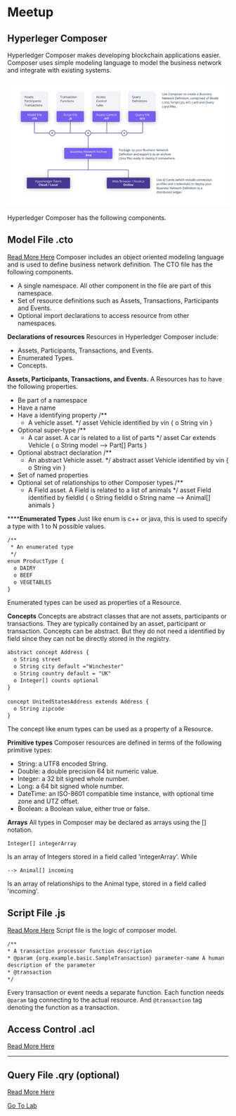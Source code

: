 # Meetup

## Hyperleger Composer

Hyperledger Composer makes developing blockchain applications easier. Composer uses simple modeling language to model the business network and integrate with existing systems. 

![Diagram of Hyperledger Composer](./asset/img/composer.png)


Hyperledger Composer has the following components. 

## Model File .cto

[Read More Here](https://hyperledger.github.io/composer/latest/reference/cto_language.html)
Composer includes an object oriented modeling language and is used to define business network definition.
The CTO file has the following components.

  - A single namespace. All other component in the file are part of this namespace.
  - Set of resource definitions such as Assets, Transactions, Participants and Events.
  - Optional import declarations to access resource from other namespaces.

**Declarations of resources**
Resources in Hyperledger Composer include:

  - Assets, Participants, Transactions, and Events.
  - Enumerated Types.
  - Concepts.

**Assets, Participants, Transactions, and Events.**
A Resources has to have the following properties.

  - Be part of a namespace
  - Have a name
  - Have a identifying property
    /**
     * A vehicle asset.
     */
    asset Vehicle identified by vin {
      o String vin
    }
  - Optional super-type
    /**
     * A car asset. A car is related to a list of parts
     */
    asset Car extends Vehicle {
      o String model
      --> Part[] Parts
    }
  - Optional abstract declaration
    /**
     * An abstract Vehicle asset.
     */
    abstract asset Vehicle identified by vin {
      o String vin
    }
  - Set of named properties
  - Optional set of relationships to other Composer types
    /**
     * A Field asset. A Field is related to a list of animals
     */
    asset Field identified by fieldId {
      o String fieldId
      o String name
      --> Animal[] animals
    }

******Enumerated Types**
Just like enum is c++ or java, this is used to specify a type with 1 to N possible values. 

    /**
     * An enumerated type
     */
    enum ProductType {
      o DAIRY
      o BEEF
      o VEGETABLES
    }

Enumerated types can be used as properties of a Resource.

**Concepts**
Concepts are abstract classes that are not assets, participants or transactions. They are typically contained by an asset, participant or transaction.
Concepts can be abstract. But they do not need a identified by field since they can not be directly stored in the registry.

    abstract concept Address {
      o String street
      o String city default ="Winchester"
      o String country default = "UK"
      o Integer[] counts optional
    }
    
    concept UnitedStatesAddress extends Address {
      o String zipcode
    }

The concept like enum types can be used as a property of a Resource.

**Primitive types**
Composer resources are defined in terms of the following primitive types:

  - String: a UTF8 encoded String.
  - Double: a double precision 64 bit numeric value.
  - Integer: a 32 bit signed whole number.
  - Long: a 64 bit signed whole number.
  - DateTime: an ISO-8601 compatible time instance, with optional time zone and UTZ offset.
  - Boolean: a Boolean value, either true or false.

**Arrays**
All types in Composer may be declared as arrays using the [] notation.

    Integer[] integerArray

Is an array of Integers stored in a field called 'integerArray'. While

    --> Animal[] incoming

Is an array of relationships to the Animal type, stored in a field called 'incoming'.


## Script File .js

[Read More Here](https://hyperledger.github.io/composer/latest/reference/js_scripts.html)
Script file is the logic of composer model. 

    /**
    * A transaction processor function description
    * @param {org.example.basic.SampleTransaction} parameter-name A human description of the parameter
    * @transaction
    */

Every transaction or event needs a separate function. Each function needs `@param` tag connecting to the actual resource. And `@transaction` tag denoting the function as a transaction. 


## Access Control .acl

[Read More Here](https://hyperledger.github.io/composer/latest/reference/acl_language.html)
****
## Query File .qry (optional)

[Read More Here](https://hyperledger.github.io/composer/latest/reference/query-language.html)

[Go To Lab](./Lab.md)